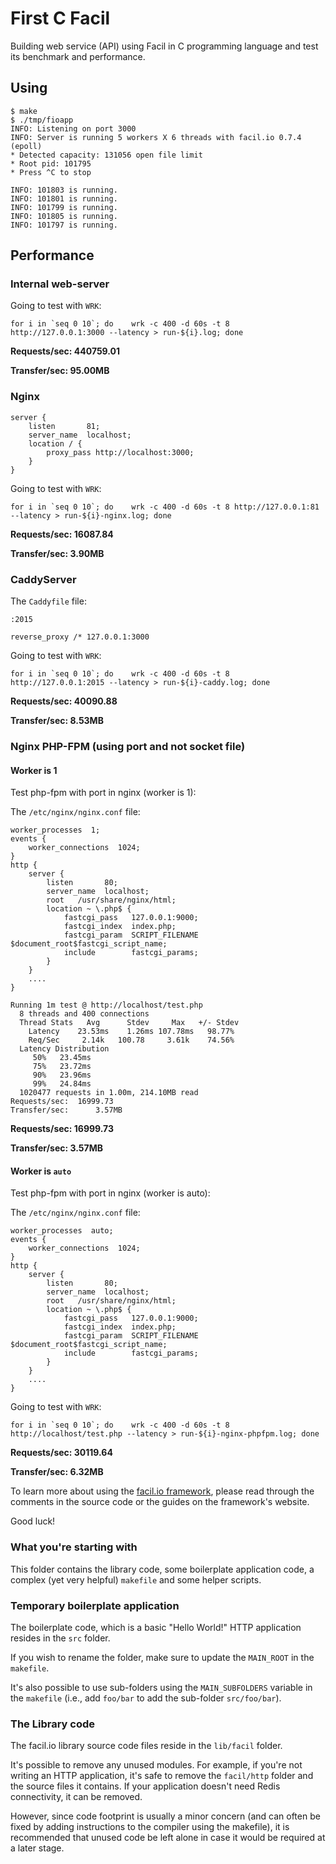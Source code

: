 # First C Facil

Building web service (API) using Facil in C programming language and test its benchmark and performance.

## Using

```
$ make
$ ./tmp/fioapp
INFO: Listening on port 3000
INFO: Server is running 5 workers X 6 threads with facil.io 0.7.4 (epoll)
* Detected capacity: 131056 open file limit
* Root pid: 101795
* Press ^C to stop

INFO: 101803 is running.
INFO: 101801 is running.
INFO: 101799 is running.
INFO: 101805 is running.
INFO: 101797 is running.
```

## Performance

### Internal web-server

Going to test with `WRK`:

```
for i in `seq 0 10`; do    wrk -c 400 -d 60s -t 8 http://127.0.0.1:3000 --latency > run-${i}.log; done
```

**Requests/sec: 440759.01**

**Transfer/sec:     95.00MB**

### Nginx
```
server {
	listen       81;
	server_name  localhost;
	location / {
		proxy_pass http://localhost:3000;
	}
}
```

Going to test with `WRK`:

```
for i in `seq 0 10`; do    wrk -c 400 -d 60s -t 8 http://127.0.0.1:81 --latency > run-${i}-nginx.log; done
```

**Requests/sec:  16087.84**

**Transfer/sec:      3.90MB**

### CaddyServer

The `Caddyfile` file:

```
:2015

reverse_proxy /* 127.0.0.1:3000
```

Going to test with `WRK`:

```
for i in `seq 0 10`; do    wrk -c 400 -d 60s -t 8 http://127.0.0.1:2015 --latency > run-${i}-caddy.log; done
```

**Requests/sec:  40090.88**

**Transfer/sec:      8.53MB**

### Nginx PHP-FPM (using port and not socket file)

#### Worker is 1

Test php-fpm with port in nginx (worker is 1):

The `/etc/nginx/nginx.conf` file:

```
worker_processes  1;
events {
    worker_connections  1024;
}
http {
	server {
		listen       80;
		server_name  localhost;
		root   /usr/share/nginx/html;
		location ~ \.php$ {
			fastcgi_pass   127.0.0.1:9000;
			fastcgi_index  index.php;
			fastcgi_param  SCRIPT_FILENAME  $document_root$fastcgi_script_name;
			include        fastcgi_params;
		}
	}
	....
}
```

```
Running 1m test @ http://localhost/test.php
  8 threads and 400 connections
  Thread Stats   Avg      Stdev     Max   +/- Stdev
    Latency    23.53ms    1.26ms 107.78ms   98.77%
    Req/Sec     2.14k   100.78     3.61k    74.56%
  Latency Distribution
     50%   23.45ms
     75%   23.72ms
     90%   23.96ms
     99%   24.84ms
  1020477 requests in 1.00m, 214.10MB read
Requests/sec:  16999.73
Transfer/sec:      3.57MB
```

**Requests/sec:  16999.73**

**Transfer/sec:      3.57MB**

#### Worker is `auto`

Test php-fpm with port in nginx (worker is auto):

The `/etc/nginx/nginx.conf` file:

```
worker_processes  auto;
events {
    worker_connections  1024;
}
http {
	server {
		listen       80;
		server_name  localhost;
		root   /usr/share/nginx/html;
		location ~ \.php$ {
			fastcgi_pass   127.0.0.1:9000;
			fastcgi_index  index.php;
			fastcgi_param  SCRIPT_FILENAME  $document_root$fastcgi_script_name;
			include        fastcgi_params;
		}
	}
	....
}
```

Going to test with `WRK`:

```
for i in `seq 0 10`; do    wrk -c 400 -d 60s -t 8 http://localhost/test.php --latency > run-${i}-nginx-phpfpm.log; done
```

**Requests/sec:  30119.64**

**Transfer/sec:      6.32MB**

To learn more about using the [facil.io framework](http://facil.io), please read through the comments in the source code or the guides on the framework's website.

Good luck!

### What you're starting with

This folder contains the library code, some boilerplate application code, a complex (yet very helpful) `makefile` and some helper scripts.

### Temporary boilerplate application

The boilerplate code, which is a basic "Hello World!" HTTP application resides in the `src` folder.

If you wish to rename the folder, make sure to update the `MAIN_ROOT` in the  `makefile`.

It's also possible to use sub-folders using the `MAIN_SUBFOLDERS` variable in the `makefile` (i.e., add `foo/bar` to add the sub-folder `src/foo/bar`).

### The Library code

The facil.io library source code files reside in the `lib/facil` folder.

It's possible to remove any unused modules. For example, if you're not writing an HTTP application, it's safe to remove the `facil/http` folder and the source files it contains. If your application doesn't need Redis connectivity, it can be removed.

However, since code footprint is usually a minor concern (and can often be fixed by adding instructions to the compiler using the makefile), it is recommended that unused code be left alone in case it would be required at a later stage.

